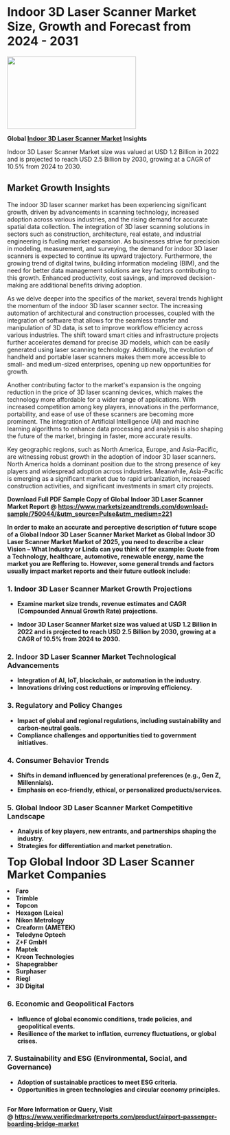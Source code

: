 <H1>Indoor 3D Laser Scanner Market Size, Growth and Forecast from 2024 - 2031</H1><img class="aligncenter size-medium wp-image-584254" src="https://thirdeyenews.in/wp-content/uploads/2024/09/Global-Market-Research-300x168.jpeg" alt="" width="300" height="168" /><p><strong>Global&nbsp;<a href="https://www.marketsizeandtrends.com/download-sample/750044/&amp;utm_source=Pulse&amp;utm_medium=221">Indoor 3D Laser Scanner Market</a> Insights</strong></p><p>Indoor 3D Laser Scanner Market size was valued at USD 1.2 Billion in 2022 and is projected to reach USD 2.5 Billion by 2030, growing at a CAGR of 10.5% from 2024 to 2030.</p><p><h2>Market Growth Insights</h2> <p>The indoor 3D laser scanner market has been experiencing significant growth, driven by advancements in scanning technology, increased adoption across various industries, and the rising demand for accurate spatial data collection. The integration of 3D laser scanning solutions in sectors such as construction, architecture, real estate, and industrial engineering is fueling market expansion. As businesses strive for precision in modeling, measurement, and surveying, the demand for indoor 3D laser scanners is expected to continue its upward trajectory. Furthermore, the growing trend of digital twins, building information modeling (BIM), and the need for better data management solutions are key factors contributing to this growth. Enhanced productivity, cost savings, and improved decision-making are additional benefits driving adoption.</p> <p><strong></strong></p> <p>As we delve deeper into the specifics of the market, several trends highlight the momentum of the indoor 3D laser scanner sector. The increasing automation of architectural and construction processes, coupled with the integration of software that allows for the seamless transfer and manipulation of 3D data, is set to improve workflow efficiency across various industries. The shift toward smart cities and infrastructure projects further accelerates demand for precise 3D models, which can be easily generated using laser scanning technology. Additionally, the evolution of handheld and portable laser scanners makes them more accessible to small- and medium-sized enterprises, opening up new opportunities for growth.</p> <p>Another contributing factor to the market's expansion is the ongoing reduction in the price of 3D laser scanning devices, which makes the technology more affordable for a wider range of applications. With increased competition among key players, innovations in the performance, portability, and ease of use of these scanners are becoming more prominent. The integration of Artificial Intelligence (AI) and machine learning algorithms to enhance data processing and analysis is also shaping the future of the market, bringing in faster, more accurate results.</p> <p>Key geographic regions, such as North America, Europe, and Asia-Pacific, are witnessing robust growth in the adoption of indoor 3D laser scanners. North America holds a dominant position due to the strong presence of key players and widespread adoption across industries. Meanwhile, Asia-Pacific is emerging as a significant market due to rapid urbanization, increased construction activities, and significant investments in smart city projects.</p> <p><strong></p><p><span class=""><strong>Download Full PDF Sample Copy of Global Indoor 3D Laser Scanner Market Report</strong> @ <a href="https://www.marketsizeandtrends.com/download-sample/750044/&amp;utm_source=Pulse&amp;utm_medium=221" target="_blank">https://www.marketsizeandtrends.com/download-sample/750044/&amp;utm_source=Pulse&amp;utm_medium=221</a></span></p><p>In order to make an accurate and perceptive description of future scope of a Global&nbsp;Indoor 3D Laser Scanner Market Market as Global&nbsp;Indoor 3D Laser Scanner Market Market of 2025, you need to describe a clear Vision &ndash; What Industry or Linda can you think of for example: Quote from a Technology, healthcare, automotive, renewable energy, name the market you are Reffering to. However, some general trends and factors usually impact market reports and their future outlook include:</p><h3>1.&nbsp;<strong>Indoor 3D Laser Scanner Market Growth Projections</strong></h3><ul><li>Examine market size trends, revenue estimates and CAGR (Compounded Annual Growth Rate) projections.</li><li><p>Indoor 3D Laser Scanner Market size was valued at USD 1.2 Billion in 2022 and is projected to reach USD 2.5 Billion by 2030, growing at a CAGR of 10.5% from 2024 to 2030.</p></li></ul><h3>2.&nbsp;<strong>Indoor 3D Laser Scanner Market Technological Advancements</strong></h3><ul><li>Integration of AI, IoT, blockchain, or automation in the industry.</li><li>Innovations driving cost reductions or improving efficiency.</li></ul><h3>3.&nbsp;<strong>Regulatory and Policy Changes</strong></h3><ul><li>Impact of global and regional regulations, including sustainability and carbon-neutral goals.</li><li>Compliance challenges and opportunities tied to government initiatives.</li></ul><h3>4.&nbsp;<strong>Consumer Behavior Trends</strong></h3><ul><li>Shifts in demand influenced by generational preferences (e.g., Gen Z, Millennials).</li><li>Emphasis on eco-friendly, ethical, or personalized products/services.</li></ul><h3>5.&nbsp;<strong>Global Indoor 3D Laser Scanner Market Competitive Landscape</strong></h3><ul><li>Analysis of key players, new entrants, and partnerships shaping the industry.</li><li>Strategies for differentiation and market penetration.</li></ul><p data-pm-slice="1 1 []"><span style="color: inherit; font-family: inherit; font-size: 25px;">Top Global Indoor 3D Laser Scanner Market Companies</span></p><div class="" data-test-id=""><p><li>Faro</li><li> Trimble</li><li> Topcon</li><li> Hexagon (Leica)</li><li> Nikon Metrology</li><li> Creaform (AMETEK)</li><li> Teledyne Optech</li><li> Z+F GmbH</li><li> Maptek</li><li> Kreon Technologies</li><li> Shapegrabber</li><li> Surphaser</li><li> Riegl</li><li> 3D Digital</li></p></div><h3>6.&nbsp;<strong>Economic and Geopolitical Factors</strong></h3><ul><li>Influence of global economic conditions, trade policies, and geopolitical events.</li><li>Resilience of the market to inflation, currency fluctuations, or global crises.</li></ul><h3>7.&nbsp;<strong>Sustainability and ESG (Environmental, Social, and Governance)</strong></h3><ul><li>Adoption of sustainable practices to meet ESG criteria.</li><li>Opportunities in green technologies and circular economy principles.</li></ul><h2><strong style="font-size: 14px;">For More Information or Query, Visit @&nbsp;</strong><a style="background-color: #ffffff; font-size: 14px;" href="https://www.marketsizeandtrends.com/report/indoor-3d-laser-scanner-market/" target="_blank">https://www.verifiedmarketreports.com/product/airport-passenger-boarding-bridge-market</a></h2>
